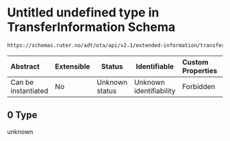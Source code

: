 # Untitled undefined type in TransferInformation Schema

```txt
https://schemas.ruter.no/adt/ota/api/v2.1/extended-information/transfer-information.json#/examples/0
```




| Abstract            | Extensible | Status         | Identifiable            | Custom Properties | Additional Properties | Access Restrictions | Defined In                                                                                                        |
| :------------------ | ---------- | -------------- | ----------------------- | :---------------- | --------------------- | ------------------- | ----------------------------------------------------------------------------------------------------------------- |
| Can be instantiated | No         | Unknown status | Unknown identifiability | Forbidden         | Allowed               | none                | [transfer-information.json\*](../../schema/extended-information/transfer-information.json "open original schema") |

## 0 Type

unknown
